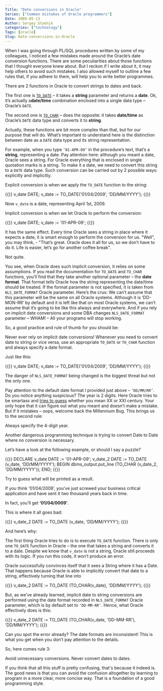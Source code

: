 ```yaml
---
Title: "Date conversions in Oracle"
Series: ["Common mistakes of Oracle programmers"]
Date: 2009-05-13
Author: Sergey Stadnik
categories: ["technology"]
Tags: [oracle]
Slug: Date-conversions-in-Oracle
---
```


When I was going through PL/SQL procedures written by some of my
colleagues, I noticed a few mistakes made around the Oracle’s date
conversion functions. There are some peculiarities about those functions
that I thought everyone knew about. But I reckon if I write about it, it
may help others to avoid such mistakes. I also allowed myself to outline
a few rules that, if you adhere to them, will help you to write better
programmes.

There are 2 functions in Oracle to convert strings to dates and back.

The first one is
[`TO_DATE`](http://download.oracle.com/docs/cd/B19306_01/server.102/b14200/functions183.htm#i1003589)
– it takes a **string** parameter and returns a **date**. Ok, it’s
actually a**date/time** combination enclosed into a single data type –
Oracle’s `DATE`.

The second one is
[`TO_CHAR`](http://download.oracle.com/docs/cd/B19306_01/server.102/b14200/functions180.htm#i1009324)
– does the opposite: it takes **date/time** as Oracle’s `DATE` data type
and converts it to **string**.

Actually, these functions are bit more complex than that, but for our
purpose that will do. What’s important to understand here is the distinction between date as a `DATE` data type and its string representation.

For example, when you type `’01-APR-09’` in the procedure’s text, that’s a
**string**, representing a date. Pay attention here: although you meant
a date, Oracle sees a string. For Oracle everything that is enclosed in
single quotation marks is a string. To make it a date, we need to
convert this string to a `DATE` data type. Such conversion can be carried
out by 2 possible ways: explicitly and implicitly.

Explicit conversion is when we apply the `TO_DATE` function to the
string:

{{<highlight sql>}}
v_date DATE;
v_date := TO_DATE('01/04/2009', 'DD/MM/YYYY');
{{</highlight>}}

Now `v_date` is a date, representing April 1st, 2009.

Implicit conversion is when we let Oracle to perform the conversion:

{{<highlight sql>}}
v_date DATE;
v_date := '01-APR-09';
{{</highlight>}}

It has the same effect. Every time Oracle sees a string in place where
it expects a date, it is smart enough to perform the conversion for us.
"Well", you may think, - "That’s great. Oracle does it all for us, so we
don’t have to do it. Life is easier, let’s go for another coffee break".

Not quite.

You see, when Oracle does such implicit conversion, it relies on some
assumptions. If you read the documentation for `TO_DATE` and `TO_CHAR`
functions, you’ll find that they take another
optional parameter – the **date format**. That format tells Oracle how
the string representing the date/time should be treated. If the format
parameter is not specified, it is taken from `NLS_DATE_FORMAT` Oracle
parameter. Here’s the crux: We can’t assume that this parameter will be
the same on all Oracle systems. Although it is ‘DD-MON-RR’ by default
and it is left like that on most Oracle systems, we can’t assume that
it’s going to be like this always and everywhere. And if you rely on
implicit date conversions and some DBA changes `NLS_DATE_FORMAT`
parameter – WHAM! – All your programs will stop working.

So, a good practice and rule of thumb for you should be:

<p class="text-danger">Never ever rely on implicit date conversions! Whenever you need to convert date to string or vice versa, use an appropriate <code>TO_DATE</code> or <code>TO_CHAR</code> function and always specify a date format.
</p>

Just like this:

{{<highlight sql>}}
v_date DATE;
v_date := TO_DATE('01/04/2009', 'DD/MM/YYYY');
{{</highlight>}}

The danger of `NLS_DATE_FORMAT` being changed is the biggest threat but
not the only one.

Pay attention to the default date format I provided just above –
`‘DD/MM/RR’`. Do you notice anything suspicious? The year is 2 digits.
Here Oracle tries to be smartass and [tries to
guess](http://download.oracle.com/docs/cd/B19306_01/server.102/b14200/sql_elements004.htm#SQLRF00215)
whether you mean XX or XXI century. Your only hope that it can figure
out what you meant and doesn’t make a mistake. But if it mistakes –
oops, welcome back the Millennium Bug. This brings us to the second
rule:

<p class="text-danger">Always specify the 4-digit year.</p>

Another dangerous programming technique is trying to convert Date to
Date where no conversion is necessary.

Let’s have a look at the following example, or should I say a puzzle?

{{<highlight sql>}}
DECLARE
   v_date DATE := '01-APR-09';
   v_date_2 DATE := TO_DATE (v_date, 'DD/MM/YYYY');
BEGIN
   dbms_output.put_line (TO_CHAR (v_date_2, 'DD/MM/YYYY'));
END;
{{</highlight>}}

Try to guess what will be printed as a result.

If you think ‘01/04/2009’, you’ve just screwed your business critical
application and have sent it two thousand years back in time.

In fact, you’ll get **‘01/04/0009’**.

This is where it all goes bad:

{{<highlight sql>}}
v_date_2 DATE := TO_DATE (v_date, 'DD/MM/YYYY');
{{</highlight>}}

And here’s why:

The first thing Oracle tries to do is to execute `TO_DATE` function.
There is only one `TO_DATE` function in Oracle – the one that takes a
string and converts it to a date. Despite we know that `v_date` is not a
string, Oracle still proceeds with its logic. If you run this code, it
won’t produce an error.

Oracle successfully convinces itself that it sees a String where it has
a Date. That happens because Oracle is able to implicitly convert that
date to a string, effectively turning that line
into

{{<highlight sql>}}
v_date_2 DATE := TO_DATE (TO_CHAR(v_date), 'DD/MM/YYYY');
{{</highlight>}}

But, as we’ve already learned, implicit date to string conversions are
performed using the date format recorded in `NLS_DATE_FORMAT` Oracle
parameter, which is by default set to `‘DD-MM-RR’`. Hence, what Oracle
effectively does is this:

{{<highlight sql>}}
v_date_2 DATE := TO_DATE (TO_CHAR(v_date, 'DD-MM-RR'), 'DD/MM/YYYY');
{{</highlight>}}

Can you spot the error already? The date formats are inconsistent! This
is what you get when you don’t pay attention to the details.

So, here comes rule 3:

<p class="text-danger">Avoid unnecessary conversions. Never convert dates to dates.</p>

If you think that all this stuff is pretty confusing, that's because it
indeed is. The good news is that you can avoid the confusion altogether
by learning to program in a more clear, more concise way. That is a
foundation of a good programming style.